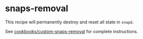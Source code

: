 # snaps-removal

This recipe will permanently destroy and reset all state in `snapd`.

See [cookbooks/custom-snaps-removal](cookbooks/custom-snaps-removal/README.md) for complete instructions.
